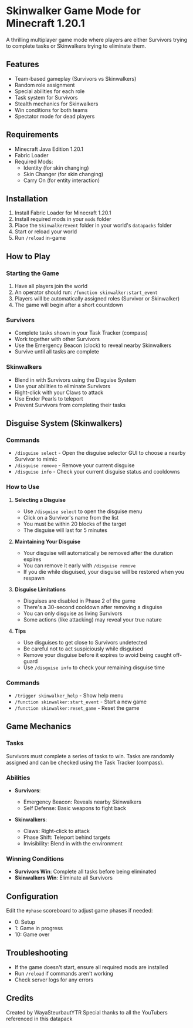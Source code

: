 # Skinwalker Game Mode for Minecraft 1.20.1

A thrilling multiplayer game mode where players are either Survivors trying to complete tasks or Skinwalkers trying to eliminate them.

## Features

- Team-based gameplay (Survivors vs Skinwalkers)
- Random role assignment
- Special abilities for each role
- Task system for Survivors
- Stealth mechanics for Skinwalkers
- Win conditions for both teams
- Spectator mode for dead players

## Requirements

- Minecraft Java Edition 1.20.1
- Fabric Loader
- Required Mods:
  - Identity (for skin changing)
  - Skin Changer (for skin changing)
  - Carry On (for entity interaction)

## Installation

1. Install Fabric Loader for Minecraft 1.20.1
2. Install required mods in your `mods` folder
3. Place the `SkinwalkerEvent` folder in your world's `datapacks` folder
4. Start or reload your world
5. Run `/reload` in-game

## How to Play

### Starting the Game
1. Have all players join the world
2. An operator should run: `/function skinwalker:start_event`
3. Players will be automatically assigned roles (Survivor or Skinwalker)
4. The game will begin after a short countdown

### Survivors
- Complete tasks shown in your Task Tracker (compass)
- Work together with other Survivors
- Use the Emergency Beacon (clock) to reveal nearby Skinwalkers
- Survive until all tasks are complete

### Skinwalkers
- Blend in with Survivors using the Disguise System
- Use your abilities to eliminate Survivors
- Right-click with your Claws to attack
- Use Ender Pearls to teleport
- Prevent Survivors from completing their tasks

## Disguise System (Skinwalkers)

### Commands
- `/disguise select` - Open the disguise selector GUI to choose a nearby Survivor to mimic
- `/disguise remove` - Remove your current disguise
- `/disguise info` - Check your current disguise status and cooldowns

### How to Use
1. **Selecting a Disguise**
   - Use `/disguise select` to open the disguise menu
   - Click on a Survivor's name from the list
   - You must be within 20 blocks of the target
   - The disguise will last for 5 minutes

2. **Maintaining Your Disguise**
   - Your disguise will automatically be removed after the duration expires
   - You can remove it early with `/disguise remove`
   - If you die while disguised, your disguise will be restored when you respawn

3. **Disguise Limitations**
   - Disguises are disabled in Phase 2 of the game
   - There's a 30-second cooldown after removing a disguise
   - You can only disguise as living Survivors
   - Some actions (like attacking) may reveal your true nature

4. **Tips**
   - Use disguises to get close to Survivors undetected
   - Be careful not to act suspiciously while disguised
   - Remove your disguise before it expires to avoid being caught off-guard
   - Use `/disguise info` to check your remaining disguise time

### Commands
- `/trigger skinwalker_help` - Show help menu
- `/function skinwalker:start_event` - Start a new game
- `/function skinwalker:reset_game` - Reset the game

## Game Mechanics

### Tasks
Survivors must complete a series of tasks to win. Tasks are randomly assigned and can be checked using the Task Tracker (compass).

### Abilities
- **Survivors**:
  - Emergency Beacon: Reveals nearby Skinwalkers
  - Self Defense: Basic weapons to fight back

- **Skinwalkers**:
  - Claws: Right-click to attack
  - Phase Shift: Teleport behind targets
  - Invisibility: Blend in with the environment

### Winning Conditions
- **Survivors Win**: Complete all tasks before being eliminated
- **Skinwalkers Win**: Eliminate all Survivors

## Configuration
Edit the `#phase` scoreboard to adjust game phases if needed:
- 0: Setup
- 1: Game in progress
- 10: Game over

## Troubleshooting
- If the game doesn't start, ensure all required mods are installed
- Run `/reload` if commands aren't working
- Check server logs for any errors

## Credits

Created by WayaSteurbautYTR
Special thanks to all the YouTubers referenced in this datapack

